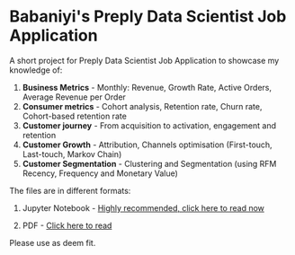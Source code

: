 # Babaniyi's Preply Data Scientist Job Application

A short project for Preply Data Scientist Job Application to showcase my knowledge of:

1. **Business Metrics** - Monthly: Revenue, Growth Rate, Active Orders, Average Revenue per Order
2. **Consumer metrics** - Cohort analysis, Retention rate, Churn rate, Cohort-based retention rate
3. **Customer journey** - From acquisition to activation, engagement and retention
4. **Customer Growth** - Attribution, Channels optimisation (First-touch, Last-touch, Markov Chain)
5. **Customer Segmentation** - Clustering and Segmentation (using RFM Recency, Frequency and Monetary Value)


The files are in different formats:

1. Jupyter Notebook - [Highly recommended, click here to read now](files/Preply_Retail.ipynb)

2. PDF - [Click here to read](files/Preply_Retail.pdf)


Please use as deem fit.
